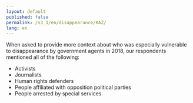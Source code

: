 ```yaml
---
layout: default
published: false
permalink: /v3_1/en/disappearance/KAZ/
lang: en
---
```


When asked to provide more context about who was especially vulnerable to disappearance by government agents in 2018, our respondents mentioned all of the following:
-	Activists
-	Journalists
-	Human rights defenders
-	People affiliated with opposition political parties
-	People arrested by special services

